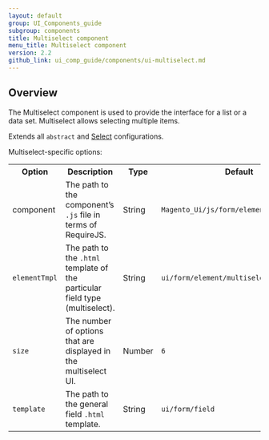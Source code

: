 ```yaml
---
layout: default
group: UI_Components_guide
subgroup: components
title: Multiselect component
menu_title: Multiselect component
version: 2.2
github_link: ui_comp_guide/components/ui-multiselect.md
---
```


## Overview


The Multiselect component is used to provide the interface for a list or a data set. Multiselect allows selecting multiple items.

Extends all `abstract` and [Select]({{page.baseurl}}ui_comp_guide/components/ui-select.html) configurations.

Multiselect-specific options:

<table>
  <tr>
    <th>Option </th>
    <th>Description</th>
    <th>Type</th>
    <th>Default</th>
  </tr>
  <tr>
    <td>component</td>
    <td>The path to the component’s <code>.js</code> file in terms of RequireJS.</td>
    <td>String</td>
    <td><code>Magento_Ui/js/form/element/multiselect</code></td>
  </tr>
  <tr>
    <td><code>elementTmpl</code></td>
    <td>The path to the <code>.html</code> template of the particular field type (multiselect).</td>
    <td>String</td>
    <td><code>ui/form/element/multiselect</code></td>
  </tr>
  <tr>
    <td><code>size</code></td>
    <td>The number of options that are displayed in the multiselect UI.</td>
    <td>Number</td>
    <td><code>6</code></td>
  </tr>
  <tr>
    <td><code>template</code></td>
    <td>The path to the general field <code>.html</code> template.</td>
    <td>String</td>
    <td><code>ui/form/field</code></td>
  </tr>
</table>



